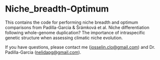 # Niche_breadth-Optimum
This contains the code for performing niche breadth and optimum comparisons from Padilla-Garcia & Šrámková et al. Niche differentiation following whole-genome duplication? The importance of intraspecific genetic structure when assessing climatic niche evolution.

If you have questions, please contact me (josselin.clo@gmail.com) and Dr. Padilla-Garcia (nelidapg@gmail.com).

